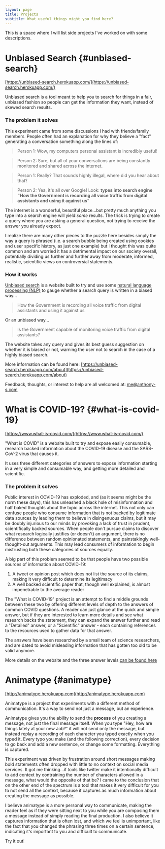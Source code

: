 ```yaml
---
layout: page
title: Projects
subtitle: What useful things might you find here?
---
```


This is a space where I will list side projects I've worked on with some descriptions.

<a name="unbiased-search"></a>
# Unbiased Search {#unbiased-search}

[https://unbiased-search.herokuapp.com/](https://unbiased-search.herokuapp.com/)

Unbiased search is a tool meant to help you to search for things in a fair, unbiased fashion so people can get the information they want, instead of skewed search results.

### The problem it solves

This experiment came from some discussions I had with friends/family members. People often had an explanation for why they believe a "fact" generating a conversation something along the lines of:

> Person 1: Wow, my computers personal assistant is incredibly useful!

> Person 2: Sure, but all of your conversations are being constantly monitored and shared across the internet.

> Person 1: Really? That sounds highly illegal, where did you hear about that?

> Person 2: Yea, it's all over Google! Look: **types into search engine "How the Government is recording all voice traffic from digital assistants and using it against us"**

The internet is a wonderful, beautiful place...but pretty much anything you type into a search engine will yield *some* results. The trick is trying to create a query where you are asking a general question, not trying to receive the answer you already expect.

I realize there are many other pieces to the puzzle here besides simply the way a query is phrased (i.e. a search bubble being created using cookies and user specific history, as just one example) but I thought this was quite common and am worried it has a detrimental impact on our society overall, potentially dividing us further and further away from moderate, informed, realistic, scientific views on controversial statements.

### How it works

[Unbiased search](https://unbiased-search.herokuapp.com/) is a website built to try and use some [natural language processing (NLP)](https://en.wikipedia.org/wiki/Natural_language_processing) to gauge whether a search query is written in a biased way...

> How the Government is recording all voice traffic from digital assistants and using it against us

Or an unbiased way...

> Is the Government capable of monitoring voice traffic from digital assistants?

The website takes any query and gives its best guess suggestion on whether it is biased or not, warning the user not to search in the case of a highly biased search.

More information can be found here: [https://unbiased-search.herokuapp.com/about](https://unbiased-search.herokuapp.com/about)

Feedback, thoughts, or interest to help are all welcomed at: [me@anthony-s.com](mailto:me@anthony-s.com)

<a name="what-is-covid"></a>
# What is COVID-19? {#what-is-covid-19}

[https://www.what-is-covid.com/](https://www.what-is-covid.com/) 

"What is COVID" is a website built to try and expose easily consumable, research backed information about the COVID-19 disease and the SARS-CoV-2 virus that causes it.

It uses three different categories of answers to expose information starting in a very simple and consumable way, and getting more detailed and scientific.

### The problem it solves

Public interest in COVID-19 has exploded, and (as it seems might be the norm these days), this has unleashed a black hole of misinformation and half baked thoughts about the topic across the internet. This not only can confuse people who consume information that is not backed by legitimate data sources by leading them to believe in disingenuous claims, but it may be doubly injurious to our minds by provoking a lack of trust in prudent, scientifically backed sources. When people don't pursue claims to discover what research logically justifies (or doesn't) an argument, there is no difference between random opinionated statements, and painstakingly well-thought-out arguments. This may lead consumers of information to begin mistrusting both these categories of sources equally.

A big part of this problem seemed to be that people have two possible sources of information about COVID-19:

1. A tweet or opinion post which does not list the source of its claims, making it very difficult to determine its legitimacy
2. A well backed scientific paper that, though well explained, is almost impenetrable to the average reader

The "What is COVID-19" project is an attempt to find a middle grounds between these two by offering different levels of depth to the answers of common COVID questions. A reader can just glance at the quick and simple answer, but if they are interested to learn more details and see what research backs the statement, they can expand the answer further and read a "Detailed" answer, or a "Scientific" answer - each containing references to the resources used to gather data for that answer.

The answers have been researched by a small team of science researchers, and are dated to avoid misleading information that has gotten too old to be valid anymore.

More details on the website and the three answer levels [can be found here](https://www.what-is-covid.com/about)

<a name="animatype"></a>
# Animatype {#animatype}

[http://animatype.herokuapp.com](http://animatype.herokuapp.com)

Animatype is a project that experiments with a different method of communication. It's a way to send not just a message, but an experience.

Animatype gives you the ability to send the **process** of you creating a message, not just the final message itself. When you type "Hey, how are things lately at your new Job?" it will not send only the message, but instead replay a recording of each character you typed exactly when you typed it. Every typo you make (and the following correction), every decision to go back and add a new sentence, or change some formatting. Everything is captured.

This experiment was driven by frustration around short messages making bold statements often dropped with little to no context on social media services. It got me thinking...if tools like twitter make it intentionally difficult to add context by contraining the number of characters allowed in a message, what would the opposite of that be? I came to the conclusion that on the other end of the spectrum is a tool that makes it very difficult for you to not send all the context, because it captures as much information about creating the message as possible.

I believe animatype is a more personal way to communicate, making the reader feel as if they were sitting next to you while you are composing them a message instead of simply reading the final production. I also believe it captures information that is often lost, and which we feel is unimportant, like the fact that you changed the phrasing three times on a certain sentence, indicating it's important to you and difficult to communicate.

Try it out!